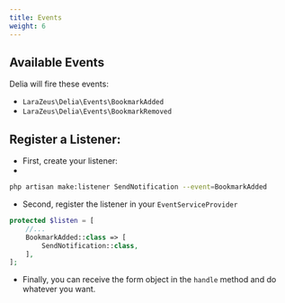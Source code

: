 ```yaml
---
title: Events
weight: 6
---
```


## Available Events

Delia will fire these events:
- `LaraZeus\Delia\Events\BookmarkAdded`
- `LaraZeus\Delia\Events\BookmarkRemoved`

## Register a Listener:

* First, create your listener:
* 
```bash
php artisan make:listener SendNotification --event=BookmarkAdded
```

* Second, register the listener in your `EventServiceProvider`

```php
protected $listen = [
    //...
    BookmarkAdded::class => [
        SendNotification::class,
    ],
];
```

* Finally, you can receive the form object in the `handle` method and do whatever you want.

